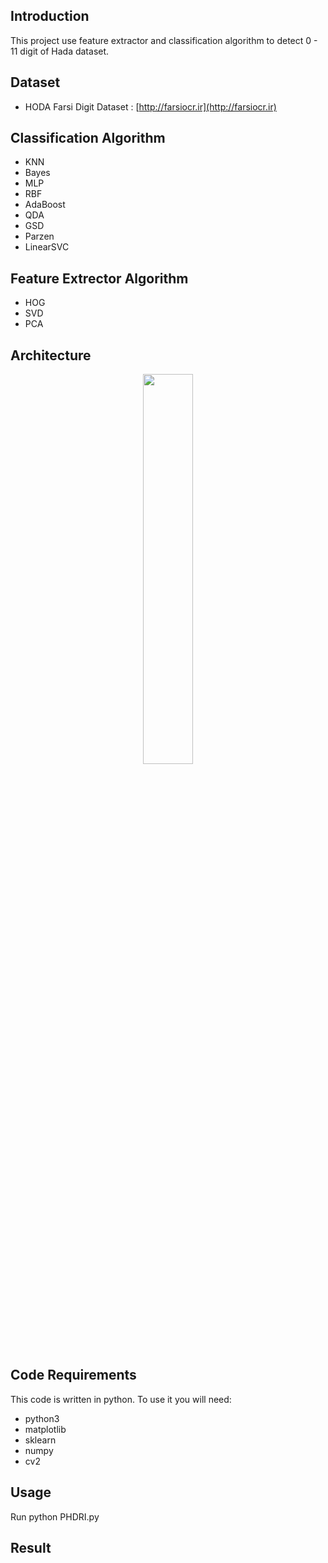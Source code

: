 ## Introduction
This project use feature extractor and classification algorithm to detect 0 - 11 digit of  Hada dataset.
## Dataset
* HODA Farsi Digit Dataset : [http://farsiocr.ir](http://farsiocr.ir)
## Classification Algorithm
* KNN
* Bayes
* MLP
* RBF
* AdaBoost
* QDA
* GSD
* Parzen
* LinearSVC
## Feature Extrector Algorithm
* HOG
* SVD
* PCA
## Architecture
<p align="center"><img width=40% src="https://github.com/msnmkh/Persian-Handwritten-Digits-Image-Recognition/blob/master/media/core-stage-of-ocr.JPG"/></p>

## Code Requirements
This code is written in python. To use it you will need:
* python3
* matplotlib
* sklearn
* numpy
* cv2
## Usage
Run python PHDRI.py
## Result



